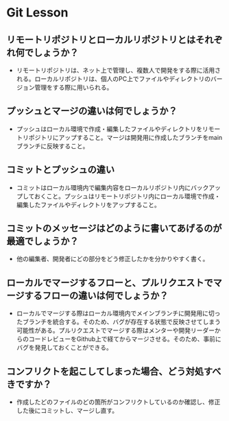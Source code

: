# Git Lesson

## リモートリポジトリとローカルリポジトリとはそれぞれ何でしょうか？
+ リモートリポジトリは、ネット上で管理し、複数人で開発をする際に活用される。ローカルリポジトリは、個人のPC上でファイルやディレクトリのバージョン管理をする際に用いられる。


## プッシュとマージの違いは何でしょうか？
+ プッシュはローカル環境で作成・編集したファイルやディレクトリをリモートリポジトリにアップすること。マージは開発用に作成したブランチをmainブランチに反映すること。


## コミットとプッシュの違い
+ コミットはローカル環境内で編集内容をローカルリポジトリ内にバックアップしておくこと。プッシュはリモートリポジトリ内にローカル環境で作成・編集したファイルやディレクトリをアップすること。


## コミットのメッセージはどのように書いてあげるのが最適でしょうか？
+ 他の編集者、開発者にどの部分をどう修正したかを分かりやすく書く。


## ローカルでマージするフローと、プルリクエストでマージするフローの違いは何でしょうか？
+ ローカルでマージする際はローカル環境内でメインブランチに開発用に切ったブランチを統合する。そのため、バグが存在する状態で反映させてしまう可能性がある。プルリクエストでマージする際はメンターや開発リーダーからのコードレビューをGithub上で経てからマージさせる。そのため、事前にバグを発見しておくことができる。


## コンフリクトを起こしてしまった場合、どう対処すべきですか？
+ 作成したどのファイルのどの箇所がコンフリクトしているのか確認し、修正した後にコミットし、マージし直す。
